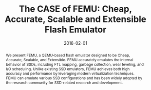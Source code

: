 ---
title: "The CASE of FEMU: Cheap, Accurate, Scalable and Extensible Flash Emulator"
number: 99
authors: ["Huaicheng Li", "Mingzhe Hao", "Michael Hao Tong", "Swaminatahan Sundararaman", "Matias Bjørling", "Haryadi S. Gunawi"]
date: 2018-02-01
publication_types: ["1"]
publication: "In 16th USENIX Conference on File and Storage Technologies (FAST)"
publication_short: "FAST '18"
abstract: "We present FEMU, a QEMU-based flash emulator designed to be Cheap, Accurate, Scalable, and Extensible. FEMU accurately emulates the internal behavior of SSDs, including FTL mapping, garbage collection, wear leveling, and I/O scheduling. Unlike existing SSD emulators, FEMU achieves both high accuracy and performance by leveraging modern virtualization techniques. FEMU can emulate various SSD configurations and has been widely adopted by the research community for SSD-related research and development."
featured: false
image:
  caption: ""
  focal_point: ""
  preview_only: false
url_pdf: "https://huaicheng.github.io/p/fast18-femu.pdf"
url_code: "https://github.com/ucare-uchicago/femu"
url_slides: ""
url_video: ""
url_dataset: ""
url_poster: ""
url_source: ""
math: false
highlight: false
projects: []
slides: ""
--- 